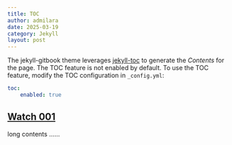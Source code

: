 ```yaml
---
title: TOC
author: admilara
date: 2025-03-19
category: Jekyll
layout: post
---
```


The jekyll-gitbook theme leverages [jekyll-toc][1] to generate the *Contents* for the page.
The TOC feature is not enabled by default. To use the TOC feature, modify the TOC
configuration in `_config.yml`:

```yaml
toc:
    enabled: true
```


<a href="{{ site.baseurl }}/_pages/watch-zakuca1a-zakuca1a-001/">Watch 001</a>
-----------------------------------------------------------------------

long contents ......

[1]: https://github.com/allejo/jekyll-toc
